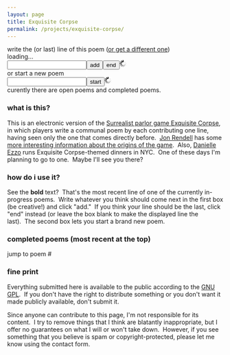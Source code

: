 ```yaml
---
layout: page
title: Exquisite Corpse
permalink: /projects/exquisite-corpse/
---
```

<div>
<link rel="stylesheet" href="/assets/css/ec.css">
<script language="javascript" type="text/javascript" src="http://code.jquery.com/jquery-latest.min.js"></script>
<script language="javascript" type="text/javascript" src="/assets/scripts/ec.js"></script>
<span id="already_poems">write the <span id="numlines"></span> (or last) line of this poem&nbsp;(<a href="javascript:;" id="skiplink">or get a different one</a>)<br/>
<span id="promptline">loading...</span><br/><form id="editform" action="javascript:;"><input type="text" name="submission" id="submission" class="text"/><button type="button" class="button" id="add">add</button><button type="button" class="button" id="end">end</button><img src="/assets/media/jekyll/ec/ajax-loader.gif" alt="ajax-loader" id="editloader" width="" height="" class="loader"/><input type="hidden" name="id" id="hidden_prompt_id"/></form>
or </span>start a new poem<form id="createform" action="javascript:;"><input type="text" name="newsubmission" id="newsubmission" class="text"/><button type="button" class="button" id="start">start</button><img src="/assets/media/jekyll/ec/ajax-loader.gif" alt="ajax-loader" width="" height="" class="loader" id="createloader"/></form>
curently there <span id="are_is">are</span> <span id="num_open_poems"></span> open poem<span id="s">s</span> and <span id="num_completed_poems"></span> completed poems.
<h3>what is this?</h3>
<p>This is an electronic version of the <a href="http://en.wikipedia.org/wiki/Exquisite_corpse" target="_blank">Surrealist parlor game Exquisite Corpse</a>, in which players write a communal poem by each contributing one line, having seen only the one that comes directly before.&nbsp;&nbsp;<a href="http://jonrendell.com/" target="_blank">Jon Rendell</a> has some <a href="http://jonrendell.com/definition/About.html" target="_blank">more interesting information about the origins of the game</a>.&nbsp;&nbsp;Also, <a href="http://www.artandculture.com/users/2570-danielle-ezzo#Blog" target="_blank">Danielle Ezzo</a> runs Exquisite Corpse-themed dinners in NYC.&nbsp;&nbsp;One of these days I'm planning to go to one.&nbsp;&nbsp;Maybe I'll see you there?</p>
<h3>how do i use it?</h3>
<p>See the <strong>bold</strong> text?&nbsp;&nbsp;That's the most recent line of one of the currently in-progress poems.&nbsp;&nbsp;Write whatever you think should come next in the first box (be creative!) and click "add."&nbsp;&nbsp;If you think your line should be the last, click "end" instead (or leave the box blank to make the displayed line the last).&nbsp;&nbsp;The second box lets you start a brand new poem.</p>
<h3>completed poems (most recent at the top)</h3><p>jump to poem #<span id="poem_navigation"></span>
<span id="completed_poems"></span>
</p><h3>fine print</h3>
<p>Everything submitted here is available to the public according to the <a href=\"http://www.gnu.org/licenses/gpl-3.0.txt\" target=\"_blank\">GNU GPL</a>.&nbsp;&nbsp;If you don't have the right to distribute something or you don't want it made publicly available, don't submit it.</p>
<p>Since anyone can contribute to this page, I'm not responsible for its content.&nbsp;&nbsp;I try to remove things that I think are blatantly inappropriate, but I offer no guarantees on what I will or won't take down.&nbsp;&nbsp;However, if you see something that you believe is spam or copyright-protected, please let me know using the contact form.</p>
</div>